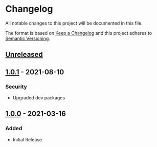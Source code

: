 Changelog
=========
All notable changes to this project will be documented in this file.

The format is based on [Keep a Changelog](http://keepachangelog.com/en/1.0.0/)
and this project adheres to [Semantic Versioning](http://semver.org/spec/v2.0.0.html).

[Unreleased](https://github.com/jshwi/readmetester/compare/v1.0.1...HEAD)
------------------------------------------------------------------------

[1.0.1](https://github.com/jshwi/readmetester/releases/tag/v1.0.1) - 2021-08-10
------------------------------------------------------------------------
### Security
- Upgraded dev packages

[1.0.0](https://github.com/jshwi/readmetester/releases/tag/v1.0.0) - 2021-03-16
------------------------------------------------------------------------
### Added
- Initial Release
